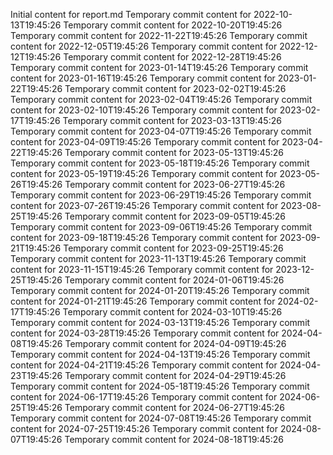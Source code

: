 Initial content for report.md
Temporary commit content for 2022-10-13T19:45:26
Temporary commit content for 2022-10-20T19:45:26
Temporary commit content for 2022-11-22T19:45:26
Temporary commit content for 2022-12-05T19:45:26
Temporary commit content for 2022-12-12T19:45:26
Temporary commit content for 2022-12-28T19:45:26
Temporary commit content for 2023-01-14T19:45:26
Temporary commit content for 2023-01-16T19:45:26
Temporary commit content for 2023-01-22T19:45:26
Temporary commit content for 2023-02-02T19:45:26
Temporary commit content for 2023-02-04T19:45:26
Temporary commit content for 2023-02-10T19:45:26
Temporary commit content for 2023-02-17T19:45:26
Temporary commit content for 2023-03-13T19:45:26
Temporary commit content for 2023-04-07T19:45:26
Temporary commit content for 2023-04-09T19:45:26
Temporary commit content for 2023-04-22T19:45:26
Temporary commit content for 2023-05-13T19:45:26
Temporary commit content for 2023-05-18T19:45:26
Temporary commit content for 2023-05-19T19:45:26
Temporary commit content for 2023-05-26T19:45:26
Temporary commit content for 2023-06-27T19:45:26
Temporary commit content for 2023-06-29T19:45:26
Temporary commit content for 2023-07-26T19:45:26
Temporary commit content for 2023-08-25T19:45:26
Temporary commit content for 2023-09-05T19:45:26
Temporary commit content for 2023-09-06T19:45:26
Temporary commit content for 2023-09-18T19:45:26
Temporary commit content for 2023-09-21T19:45:26
Temporary commit content for 2023-09-25T19:45:26
Temporary commit content for 2023-11-13T19:45:26
Temporary commit content for 2023-11-15T19:45:26
Temporary commit content for 2023-12-25T19:45:26
Temporary commit content for 2024-01-06T19:45:26
Temporary commit content for 2024-01-20T19:45:26
Temporary commit content for 2024-01-21T19:45:26
Temporary commit content for 2024-02-17T19:45:26
Temporary commit content for 2024-03-10T19:45:26
Temporary commit content for 2024-03-13T19:45:26
Temporary commit content for 2024-03-28T19:45:26
Temporary commit content for 2024-04-08T19:45:26
Temporary commit content for 2024-04-09T19:45:26
Temporary commit content for 2024-04-13T19:45:26
Temporary commit content for 2024-04-21T19:45:26
Temporary commit content for 2024-04-23T19:45:26
Temporary commit content for 2024-04-29T19:45:26
Temporary commit content for 2024-05-18T19:45:26
Temporary commit content for 2024-06-17T19:45:26
Temporary commit content for 2024-06-25T19:45:26
Temporary commit content for 2024-06-27T19:45:26
Temporary commit content for 2024-07-08T19:45:26
Temporary commit content for 2024-07-25T19:45:26
Temporary commit content for 2024-08-07T19:45:26
Temporary commit content for 2024-08-18T19:45:26
